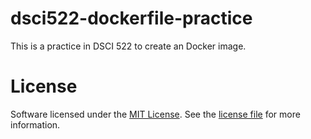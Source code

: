 # dsci522-dockerfile-practice
This is a practice in DSCI 522 to create an Docker image.

# License
Software licensed under the [MIT License](https://spdx.org/licenses/MIT.html). See the [license file](LICENSE.md) for more information.
